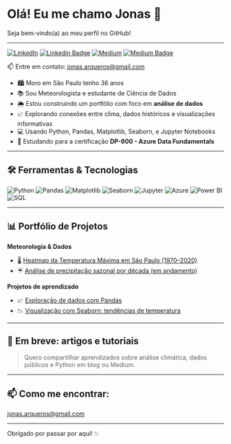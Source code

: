 # Olá! Eu me chamo Jonas 👋  
Seja bem-vindo(a) ao meu perfil no GitHub!

---
[![LinkedIn](https://img.shields.io/badge/-LinkedIn-0A66C2?style=flat&logo=linkedin&logoColor=white)]([https://www.linkedin.com/in/seu-usuario](https://www.linkedin.com/in/jonas-guitart-guimaraes-de-arqueros-e-ribeiro/))   
[![Linkedin Badge](https://img.shields.io/badge/LinkedIn-0077B5?style=for-the-badge&logo=linkedin&logoColor=white
)]([https://www.linkedin.com/in/francisco-tadeu-foz/](https://www.linkedin.com/in/jonas-guitart-guimaraes-de-arqueros-e-ribeiro/))
[![Medium](https://img.shields.io/badge/-Medium-12100E?style=flat&logo=medium&logoColor=white)](https://medium.com/@jonas.arqueros)
[![Medium Badge](https://img.shields.io/badge/Medium-12100E?style=for-the-badge&logo=medium&logoColor=white
)]([https://medium.com/@franciscofoz](https://medium.com/@jonas.arqueros))

📫 Entre em contato: [jonas.arqueros@gmail.com](mailto:jonas.arqueros@gmail.com)


- 🏙️ Moro em São Paulo tenho 36 anos  
- 📚 Sou Meteorologista e estudante de Ciência de Dados  
- 🌦️ Estou construindo um portfólio com foco em **análise de dados**  
- 📈 Explorando conexões entre clima, dados históricos e visualizações informativas  
- 💻 Usando Python, Pandas, Matplotlib, Seaborn, e Jupyter Notebooks  
- 🎯 Estudando para a certificação **DP-900 - Azure Data Fundamentals**

---

## 🛠️ Ferramentas & Tecnologias

![Python](https://img.shields.io/badge/-Python-3776AB?style=flat&logo=python&logoColor=white)
![Pandas](https://img.shields.io/badge/-Pandas-150458?style=flat&logo=pandas)
![Matplotlib](https://img.shields.io/badge/-Matplotlib-11557C?style=flat&logo=matplotlib&logoColor=white)
![Seaborn](https://img.shields.io/badge/-Seaborn-268BD2?style=flat)
![Jupyter](https://img.shields.io/badge/-Jupyter-F37626?style=flat&logo=jupyter)
![Azure](https://img.shields.io/badge/-Azure-0089D6?style=flat&logo=microsoft-azure&logoColor=white)
![Power BI](https://img.shields.io/badge/-Power%20BI-F2C811?style=flat&logo=powerbi&logoColor=black)
![SQL](https://img.shields.io/badge/-SQL-4479A1?style=flat&logo=sql&logoColor=white)

---

## 📊 Portfólio de Projetos

**Meteorologia & Dados**
- 🌡️ [Heatmap da Temperatura Máxima em São Paulo (1970–2020)](link-do-projeto)
- ☔ [Análise de precipitação sazonal por década (em andamento)](link-do-projeto)

**Projetos de aprendizado**
- 📈 [Exploração de dados com Pandas](link-do-projeto)
- 📉 [Visualização com Seaborn: tendências de temperatura](link-do-projeto)

---

## 📝 Em breve: artigos e tutoriais
> Quero compartilhar aprendizados sobre análise climática, dados públicos e Python em blog ou Medium.

---

## 📫 Como me encontrar:
jonas.arqueros@gmail.com

---

Obrigado por passar por aqui! ✨
